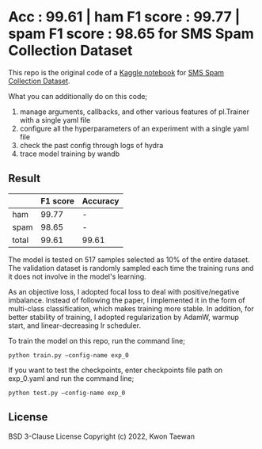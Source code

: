 # Acc : 99.61 | ham F1 score : 99.77 | spam F1 score : 98.65 for SMS Spam Collection Dataset  

This repo is the original code of a [Kaggle notebook](https://www.kaggle.com/datasets/uciml/sms-spam-collection-dataset) for [SMS Spam Collection Dataset](https://www.kaggle.com/code/hotcouscous/acc-99-61-ham-spam-f1-score-99-77-98-65).  

What you can additionally do on this code;  
1. manage arguments, callbacks, and other various features of pl.Trainer with a single yaml file
2. configure all the hyperparameters of an experiment with a single yaml file
3. check the past config through logs of hydra 
4. trace model training by wandb
  
## Result
||F1 score|Accuracy| 
|---|---|---|
|ham|99.77|-|
|spam|98.65|-|
|total|99.61|99.61|

The model is tested on 517 samples selected as 10% of the entire dataset. The validation dataset is randomly sampled each time the training runs and it does not involve in the model's learning.  

As an objective loss, I adopted focal loss to deal with positive/negative imbalance. Instead of following the paper, I implemented it in the form of multi-class classification, which makes training more stable. In addition, for better stability of training, I adopted regularization by AdamW, warmup start, and linear-decreasing lr scheduler.    

To train the model on this repo, run the command line;  
```
python train.py —config-name exp_0
```

If you want to test the checkpoints, enter checkpoints file path on exp_0.yaml and run the command line;  
```
python test.py —config-name exp_0
```

## License
BSD 3-Clause License Copyright (c) 2022, Kwon Taewan

